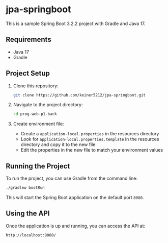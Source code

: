 # jpa-springboot

This is a sample Spring Boot 3.2.2 project with Gradle and Java 17.

## Requirements

- Java 17
- Gradle

## Project Setup

1. Clone this repository:

   ```bash
   git clone https://github.com/keiner5212/jpa-springboot.git
   ```

2. Navigate to the project directory:

   ```bash
   cd prog-web-p1-back
   ```

3. Create environment file:
   - Create a `application-local.properties` in the resources directory
   - Look for `application-local.properties.template` in the resources directory and copy it to the new file
   - Edit the properties in the new file to match your environment values


## Running the Project

To run the project, you can use Gradle from the command line:

```bash
./gradlew bootRun
```

This will start the Spring Boot application on the default port `8080`.

## Using the API

Once the application is up and running, you can access the API at:

```
http://localhost:8080/
```

